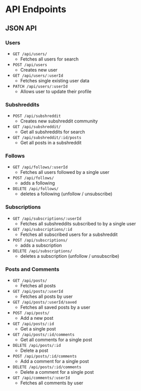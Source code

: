 # API Endpoints

## JSON API

### Users
* `GET /api/users/`
  * Fetches all users for search
* `POST /api/users`
  * Creates new user
* `GET /api/users/:userId`
  * Fetches single existing user data
* `PATCH /api/users/:userId`
  * Allows user to update their profile

### Subshreddits
* `POST /api/subshreddit`
  * Creates new subshreddit community
* `GET /api/subshreddit/`
  * Get all subshreddits for search
* `GET /api/subshreddit/:id/posts`
  * Get all posts in a subshreddit

### Follows
* `GET /api/follows/:userId`
  * Fetches all users followed by a single user
* `POST /api/follows/`
  * adds a following
* `DELETE /api/follows/`
  * deletes a following (unfollow / unsubscribe)

### Subscriptions
* `GET /api/subscriptions/:userId`
  * Fetches all subshreddits subscribed to by a single user
* `GET /api/subscriptions/:id`
  * Fetches all subscribed users for a subshreddit
* `POST /api/subscriptions/`
  * adds a subscription
* `DELETE /api/subscriptions/`
  * deletes a subscription (unfollow / unsubscribe)

### Posts and Comments
* `GET /api/posts/`
  * Fetches all posts
* `GET /api/posts/:userId`
  * Fetches all posts by user
* `GET /api/posts/:userId/saved`
  * Fetches all saved posts by a user
* `POST /api/posts/`
  * Add a new post
* `GET /api/posts/:id`
  * Get a single post
* `GET /api/posts/:id/comments`
  * Get all comments for a single post
* `DELETE /api/posts/:id`
  * Delete a post
* `POST /api/posts/:id/comments`
  * Add a comment for a single post
* `DELETE /api/posts/:id/comments`
  * Delete a comment for a single post
* `GET /api/comments/:userId`
  * Fetches all comments by user

